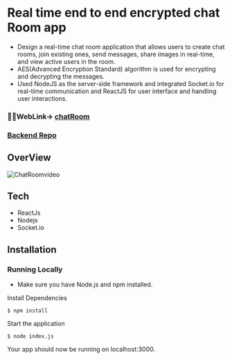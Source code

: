 # Real time end to end encrypted chat Room app
* Design a real-time chat room application that allows users to create chat rooms, join existing ones, send messages,
share images in real-time, and view active users in the room.
* AES(Advanced Encryption Standard) algorithm is used for encrypting and decrypting the messages.
* Used NodeJS as the server-side framework and integrated Socket.io for real-time communication and ReactJS for
user interface and handling user interactions.

### 👨‍💻WebLink-> [chatRoom](https://chatroomfrontend.pages.dev/)
### [Backend Repo](https://github.com/priyanshu875/chatRoomBackend)


## OverView
![ChatRoomvideo](https://user-images.githubusercontent.com/77659305/232352527-8abe5eee-014d-4263-b65c-1ba5fb75763d.gif)

## Tech
* ReactJs
* Nodejs
* Socket.io
## Installation
### Running Locally
* Make sure you have Node.js and npm installed.

Install Dependencies
```
$ npm install
```
Start the application
```
$ node index.js
```
Your app should now be running on localhost:3000.
